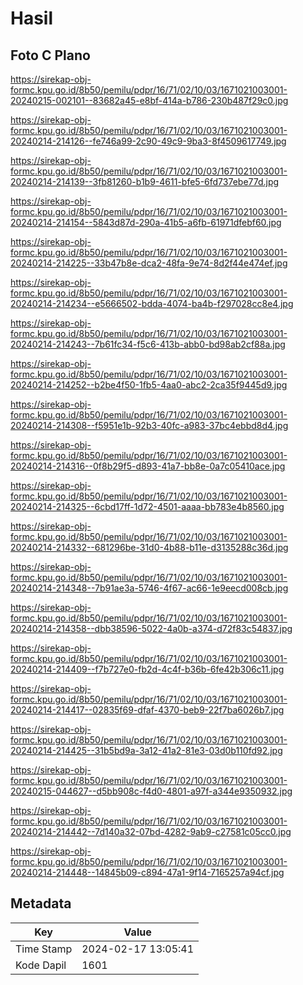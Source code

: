 # Hasil

## Foto C Plano

https://sirekap-obj-formc.kpu.go.id/8b50/pemilu/pdpr/16/71/02/10/03/1671021003001-20240215-002101--83682a45-e8bf-414a-b786-230b487f29c0.jpg

https://sirekap-obj-formc.kpu.go.id/8b50/pemilu/pdpr/16/71/02/10/03/1671021003001-20240214-214126--fe746a99-2c90-49c9-9ba3-8f4509617749.jpg

https://sirekap-obj-formc.kpu.go.id/8b50/pemilu/pdpr/16/71/02/10/03/1671021003001-20240214-214139--3fb81260-b1b9-4611-bfe5-6fd737ebe77d.jpg

https://sirekap-obj-formc.kpu.go.id/8b50/pemilu/pdpr/16/71/02/10/03/1671021003001-20240214-214154--5843d87d-290a-41b5-a6fb-61971dfebf60.jpg

https://sirekap-obj-formc.kpu.go.id/8b50/pemilu/pdpr/16/71/02/10/03/1671021003001-20240214-214225--33b47b8e-dca2-48fa-9e74-8d2f44e474ef.jpg

https://sirekap-obj-formc.kpu.go.id/8b50/pemilu/pdpr/16/71/02/10/03/1671021003001-20240214-214234--e5666502-bdda-4074-ba4b-f297028cc8e4.jpg

https://sirekap-obj-formc.kpu.go.id/8b50/pemilu/pdpr/16/71/02/10/03/1671021003001-20240214-214243--7b61fc34-f5c6-413b-abb0-bd98ab2cf88a.jpg

https://sirekap-obj-formc.kpu.go.id/8b50/pemilu/pdpr/16/71/02/10/03/1671021003001-20240214-214252--b2be4f50-1fb5-4aa0-abc2-2ca35f9445d9.jpg

https://sirekap-obj-formc.kpu.go.id/8b50/pemilu/pdpr/16/71/02/10/03/1671021003001-20240214-214308--f5951e1b-92b3-40fc-a983-37bc4ebbd8d4.jpg

https://sirekap-obj-formc.kpu.go.id/8b50/pemilu/pdpr/16/71/02/10/03/1671021003001-20240214-214316--0f8b29f5-d893-41a7-bb8e-0a7c05410ace.jpg

https://sirekap-obj-formc.kpu.go.id/8b50/pemilu/pdpr/16/71/02/10/03/1671021003001-20240214-214325--6cbd17ff-1d72-4501-aaaa-bb783e4b8560.jpg

https://sirekap-obj-formc.kpu.go.id/8b50/pemilu/pdpr/16/71/02/10/03/1671021003001-20240214-214332--681296be-31d0-4b88-b11e-d3135288c36d.jpg

https://sirekap-obj-formc.kpu.go.id/8b50/pemilu/pdpr/16/71/02/10/03/1671021003001-20240214-214348--7b91ae3a-5746-4f67-ac66-1e9eecd008cb.jpg

https://sirekap-obj-formc.kpu.go.id/8b50/pemilu/pdpr/16/71/02/10/03/1671021003001-20240214-214358--dbb38596-5022-4a0b-a374-d72f83c54837.jpg

https://sirekap-obj-formc.kpu.go.id/8b50/pemilu/pdpr/16/71/02/10/03/1671021003001-20240214-214409--f7b727e0-fb2d-4c4f-b36b-6fe42b306c11.jpg

https://sirekap-obj-formc.kpu.go.id/8b50/pemilu/pdpr/16/71/02/10/03/1671021003001-20240214-214417--02835f69-dfaf-4370-beb9-22f7ba6026b7.jpg

https://sirekap-obj-formc.kpu.go.id/8b50/pemilu/pdpr/16/71/02/10/03/1671021003001-20240214-214425--31b5bd9a-3a12-41a2-81e3-03d0b110fd92.jpg

https://sirekap-obj-formc.kpu.go.id/8b50/pemilu/pdpr/16/71/02/10/03/1671021003001-20240215-044627--d5bb908c-f4d0-4801-a97f-a344e9350932.jpg

https://sirekap-obj-formc.kpu.go.id/8b50/pemilu/pdpr/16/71/02/10/03/1671021003001-20240214-214442--7d140a32-07bd-4282-9ab9-c27581c05cc0.jpg

https://sirekap-obj-formc.kpu.go.id/8b50/pemilu/pdpr/16/71/02/10/03/1671021003001-20240214-214448--14845b09-c894-47a1-9f14-7165257a94cf.jpg


## Metadata

| Key        | Value               |
| ---------- | ------------------- |
| Time Stamp | 2024-02-17 13:05:41 |
| Kode Dapil | 1601                |



